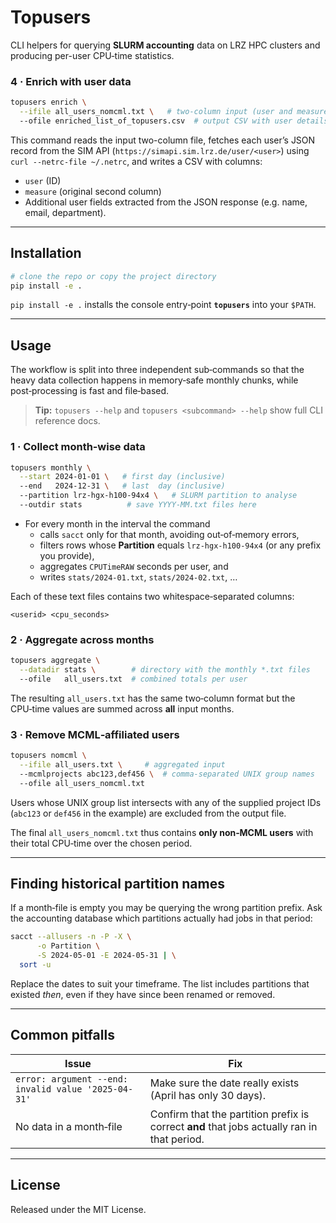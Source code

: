 # Topusers

CLI helpers for querying **SLURM accounting** data on LRZ HPC clusters and producing per-user CPU‑time statistics.

### 4 · Enrich with user data

```bash
topusers enrich \
  --ifile all_users_nomcml.txt \   # two-column input (user and measure)
  --ofile enriched_list_of_topusers.csv  # output CSV with user details
```

This command reads the input two-column file, fetches each user’s JSON record from the SIM API (`https://simapi.sim.lrz.de/user/<user>`) using `curl --netrc-file ~/.netrc`, and writes a CSV with columns:
  - `user` (ID)
  - `measure` (original second column)
  - Additional user fields extracted from the JSON response (e.g. name, email, department).

---

## Installation

```bash
# clone the repo or copy the project directory
pip install -e .
```

`pip install -e .` installs the console entry‑point **`topusers`** into your `$PATH`.

---

## Usage

The workflow is split into three independent sub‑commands so that the heavy data collection happens in memory‑safe monthly chunks, while post‑processing is fast and file‑based.

> **Tip:** `topusers --help` and `topusers <subcommand> --help` show full CLI reference docs.

### 1 · Collect month‑wise data

```bash
topusers monthly \
  --start 2024-01-01 \   # first day (inclusive)
  --end   2024-12-31 \   # last  day (inclusive)
  --partition lrz-hgx-h100-94x4 \   # SLURM partition to analyse
  --outdir stats          # save YYYY-MM.txt files here
```

* For every month in the interval the command
  * calls `sacct` only for that month, avoiding out‑of‑memory errors,
  * filters rows whose **Partition** equals `lrz-hgx-h100-94x4` (or any prefix you provide),
  * aggregates `CPUTimeRAW` seconds per user, and
  * writes `stats/2024-01.txt`, `stats/2024-02.txt`, …

Each of these text files contains two whitespace‑separated columns:

```
<userid> <cpu_seconds>
```

### 2 · Aggregate across months

```bash
topusers aggregate \
  --datadir stats \        # directory with the monthly *.txt files
  --ofile   all_users.txt  # combined totals per user
```

The resulting `all_users.txt` has the same two‑column format but the CPU‑time values are summed across **all** input months.

### 3 · Remove MCML‑affiliated users

```bash
topusers nomcml \
  --ifile all_users.txt \     # aggregated input
  --mcmlprojects abc123,def456 \  # comma‑separated UNIX group names
  --ofile all_users_nomcml.txt
```

Users whose UNIX group list intersects with any of the supplied project IDs (`abc123` or `def456` in the example) are excluded from the output file.

The final `all_users_nomcml.txt` thus contains **only non‑MCML users** with their total CPU‑time over the chosen period.

---

## Finding historical partition names

If a month‑file is empty you may be querying the wrong partition prefix. Ask the accounting database which partitions actually had jobs in that period:

```bash
sacct --allusers -n -P -X \
      -o Partition \
      -S 2024-05-01 -E 2024-05-31 | \
  sort -u
```

Replace the dates to suit your timeframe. The list includes partitions that existed *then*, even if they have since been renamed or removed.

---

## Common pitfalls

| Issue | Fix |
|-------|-----|
| `error: argument --end: invalid value '2025-04-31'` | Make sure the date really exists (April has only 30 days). |
| No data in a month‑file | Confirm that the partition prefix is correct **and** that jobs actually ran in that period. |

---

## License

Released under the MIT License.

